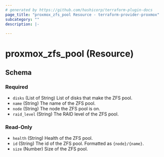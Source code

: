```yaml
---
# generated by https://github.com/hashicorp/terraform-plugin-docs
page_title: "proxmox_zfs_pool Resource - terraform-provider-proxmox"
subcategory: ""
description: |-
  
---
```


# proxmox_zfs_pool (Resource)





<!-- schema generated by tfplugindocs -->
## Schema

### Required

- `disks` (List of String) List of disks that make the ZFS pool.
- `name` (String) The name of the ZFS pool.
- `node` (String) The node the ZFS pool is on.
- `raid_level` (String) The RAID level of the ZFS pool.

### Read-Only

- `health` (String) Health of the ZFS pool.
- `id` (String) The id of the ZFS pool. Formatted as `{node}/{name}`.
- `size` (Number) Size of the ZFS pool.


